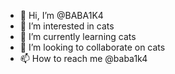 - 👋 Hi, I’m @BABA1K4
- 👀 I’m interested in cats
- 🌱 I’m currently learning cats
- 💞️ I’m looking to collaborate on cats
- 📫 How to reach me @baba1k4
